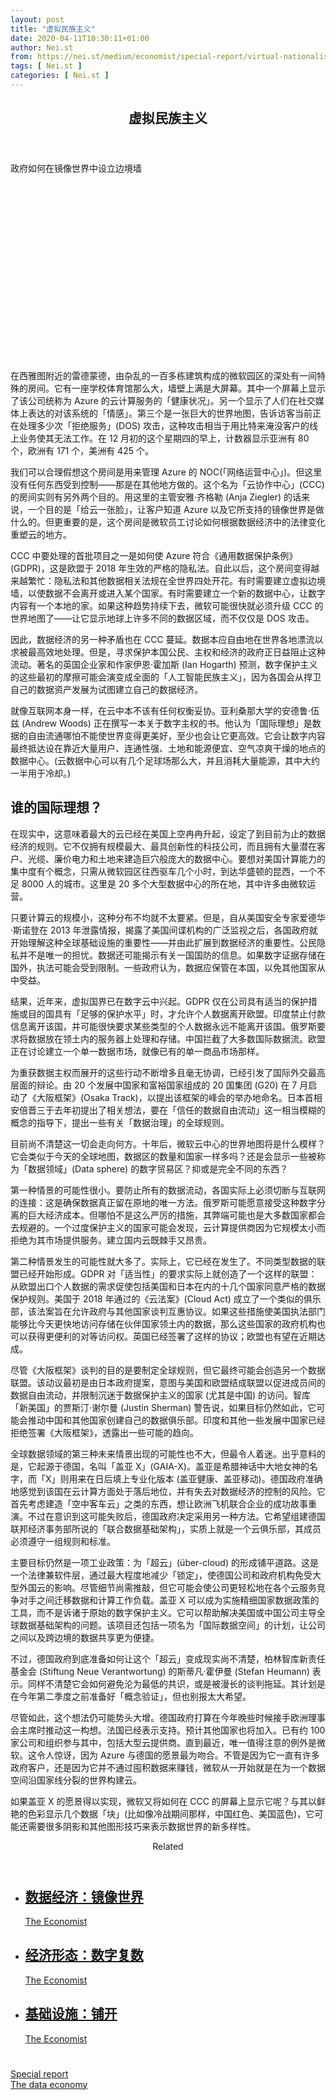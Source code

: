 ```yaml
---
layout: post
title: "虚拟民族主义"
date: 2020-04-11T10:30:11+01:00
author: Nei.st
from: https://nei.st/medium/economist/special-report/virtual-nationalism
tags: [ Nei.st ]
categories: [ Nei.st ]
---
```


<article class="post-18781 post type-post status-publish format-standard hentry category-special-report tag-the-data-economy" id="post-18781"> <header class="page-header medium Archives"><div class="page-header__image"></div><div class="page-header__content"><h1 class="page-title text-align-center">虚拟民族主义</h1></div> </header><div class="entry-content aesop-entry-content" id="post-18781-content"><link as="font" crossorigin="anonymous" href="//cdn.jsdelivr.net/gh/0nd1jyU39XQ/_/glyph/font-face/0uIzqoZjSuJfvSBnvgXTcApMtcVhMcpr.woff" rel="preload" type="font/woff"/><link as="font" crossorigin="anonymous" href="//cdn.jsdelivr.net/gh/0nd1jyU39XQ/_/glyph/font-face/1sTnSLZWDKucPX6SAk.woff" rel="preload" type="font/woff"/><p class="blog-post__description">政府如何在镜像世界中设立边境墙​​​</p><span id="more-18781"></span><div class="navigation__primary-inner"> <a class="economist__link-logo" href="//nei.st/medium/economist"></a></div><div class="container img component-image"><div class="aspectRatioPlaceholder" style="padding-bottom:56.25%;height: 0;"><div class="progressiveMedia" data-height="720" data-width="1280"> <img alt="" class="progressiveMedia-image" data-src="https://cdn.jsdelivr.net/gh/0nd1jyU39XQ/_/img/1/20200222_SRD005_0.jpg" src="https://cdn.jsdelivr.net/gh/0nd1jyU39XQ/_/img/1/20200222_SRD005_0.jpg"/></div></div></div><p>在西雅图附近的雷德蒙德，由杂乱的一百多栋建筑构成的微软园区的深处有一间特殊的房间。它有一座学校体育馆那么大，墙壁上满是大屏幕。其中一个屏幕上显示了该公司统称为 Azure 的云计算服务的「健康状况」。另一个显示了人们在社交媒体上表达的对该系统的「情感」。第三个是一张巨大的世界地图，告诉访客当前正在处理多少次「拒绝服务」(DOS) 攻击，这种攻击相当于用比特来淹没客户的线上业务使其无法工作。在 12 月初的这个星期四的早上，计数器显示亚洲有 80 个，欧洲有 171 个，美洲有 425 个。</p><p>我们可以合理假想这个房间是用来管理 Azure 的 NOC(「网络运营中心」)。但这里没有任何东西受到控制——那是在其他地方做的。这个名为「云协作中心」(CCC) 的房间实则有另外两个目的。用这里的主管安雅·齐格勒 (Anja Ziegler) 的话来说，一个目的是「给云一张脸」，让客户知道 Azure 以及它所支持的镜像世界是做什么的。但更重要的是，这个房间是微软员工讨论如何根据数据经济中的法律变化重塑云的地方。</p><p>CCC 中要处理的首批项目之一是如何使 Azure 符合《通用数据保护条例》(GDPR)，这是欧盟于 2018 年生效的严格的隐私法。自此以后，这个房间变得越来越繁忙：隐私法和其他数据相关法规在全世界四处开花。有时需要建立虚拟边境墙，以使数据不会离开或进入某个国家。有时需要建立一个新的数据中心，让数字内容有一个本地的家。如果这种趋势持续下去，微软可能很快就必须升级 CCC 的世界地图了——让它显示地球上许多不同的数据区域，而不仅仅是 DOS 攻击。</p><p>因此，数据经济的另一种矛盾也在 CCC 蔓延。数据本应自由地在世界各地漂流以求被最高效地处理。但是，寻求保护本国公民、主权和经济的政府正日益阻止这种流动。著名的英国企业家和作家伊恩·霍加斯 (Ian Hogarth) 预测，数字保护主义的这些最初的摩擦可能会演变成全面的「人工智能民族主义」，因为各国会从捍卫自己的数据资产发展为试图建立自己的数据经济。</p><p>就像互联网本身一样，在云中本不该有任何权衡妥协。亚利桑那大学的安德鲁·伍兹 (Andrew Woods) 正在撰写一本关于数字主权的书。他认为「国际理想」是数据的自由流通哪怕不能使世界变得更美好，至少也会让它更高效。它会让数字内容最终抵达设在靠近大量用户、连通性强、土地和能源便宜、空气凉爽干燥的地点的数据中心。(云数据中心可以有几个足球场那么大，并且消耗大量能源，其中大约一半用于冷却。)</p><div class="code-block code-block-1" style="margin: 8px 0; clear: both;"><div class="container ads_KbHEVhh8Rw"><div class="card card--blog post-sidebar"><div class="card-body"><div class="logo_ngcontent-kty-0"> </div><div class="iframe-blocker U6XAMK63Vh00WqvF2BacIQ"><div class="background-h60B"> </div><div class="WumZiPCS4MeMw4pxQ"> </div></div></div><div class="card-footer"><div class="card-footer-wrapper" layout="row bottom-left"></div></div></div></div></div><h2>谁的国际理想？</h2><p>在现实中，这意味着最大的云已经在美国上空冉冉升起，设定了到目前为止的数据经济的规则。它不仅拥有规模最大、最具创新性的科技公司，而且拥有大量潜在客户、光缆、廉价电力和土地来建造巨穴般庞大的数据中心。要想对美国计算能力的集中度有个概念，只需从微软园区往西驱车几个小时，到达华盛顿的昆西，一个不足 8000 人的城市。这里是 20 多个大型数据中心的所在地，其中许多由微软运营。</p><p>只要计算云的规模小，这种分布不均就不太要紧。但是，自从美国安全专家爱德华·斯诺登在 2013 年泄露情报，揭露了美国间谍机构的广泛监视之后，各国政府就开始理解这种全球基础设施的重要性——并由此扩展到数据经济的重要性。公民隐私并不是唯一的担忧。数据还可能揭示有关一国国防的信息。如果数字证据存储在国外，执法可能会受到限制。一些政府认为，数据应保管在本国，以免其他国家从中受益。</p><p>结果，近年来，虚拟国界已在数字云中兴起。GDPR 仅在公司具有适当的保护措施或目的国具有「足够的保护水平」时，才允许个人数据离开欧盟。印度禁止付款信息离开该国，并可能很快要求某些类型的个人数据永远不能离开该国。俄罗斯要求将数据放在领土内的服务器上处理和存储。中国拦截了大多数国际数据流。欧盟正在讨论建立一个单一数据市场，就像已有的单一商品市场那样。</p><p>为重获数据主权而展开的这些行动不断增多且毫无协调，已经引发了国际外交最高层面的辩论。由 20 个发展中国家和富裕国家组成的 20 国集团 (G20) 在 7 月启动了《大阪框架》(Osaka Track)，以提出该框架的峰会的举办地命名。日本首相安倍晋三于去年初提出了相关想法，要在「信任的数据自由流动」这一相当模糊的概念的指导下，提出一些有关「数据治理」的全球规则。</p><p>目前尚不清楚这一切会走向何方。十年后，微软云中心的世界地图将是什么模样？它会类似于今天的全球地图，数据区的数量和国家一样多吗？还是会显示一些被称为「数据领域」(Data sphere) 的数字贸易区？抑或是完全不同的东西？</p><p>第一种情景的可能性很小。要防止所有的数据流动，各国实际上必须切断与互联网的连接：这是确保数据真正留在原地的唯一方法。俄罗斯可能愿意接受这种数字分离的巨大经济成本。但哪怕不是这么严厉的措施，其弊端可能也是大多数国家都会去规避的。一个过度保护主义的国家可能会发现，云计算提供商因为它规模太小而拒绝为其市场提供服务。建立国内云既棘手又昂贵。</p><div class="code-block code-block-1" style="margin: 8px 0; clear: both;"><div class="container ads_KbHEVhh8Rw"><div class="card card--blog post-sidebar"><div class="card-body"><div class="logo_ngcontent-kty-0"> </div><div class="iframe-blocker U6XAMK63Vh00WqvF2BacIQ"><div class="background-h60B"> </div><div class="WumZiPCS4MeMw4pxQ"> </div></div></div><div class="card-footer"><div class="card-footer-wrapper" layout="row bottom-left"></div></div></div></div></div><p>第二种情景发生的可能性就大多了。实际上，它已经在发生了。不同类型数据的联盟已经开始形成。GDPR 对「适当性」的要求实际上就创造了一个这样的联盟：从欧盟出口个人数据的需求促使包括美国和日本在内的十几个国家同意严格的数据保护规则。美国于 2018 年通过的《云法案》(Cloud Act) 成立了一个类似的俱乐部，该法案旨在允许政府与其他国家谈判互惠协议。如果这些措施使美国执法部门能够比今天更快地访问存储在伙伴国家领土内的数据，那么这些国家的政府机构也可以获得更便利的对等访问权。英国已经签署了这样的协议；欧盟也有望在近期达成。</p><p>尽管《大阪框架》谈判的目的是要制定全球规则，但它最终可能会创造另一个数据联盟。该动议最初是由日本政府提案，意图与美国和欧盟结成联盟以促进成员间的数据自由流动，并限制沉迷于数据保护主义的国家 (尤其是中国) 的访问。智库「新美国」的贾斯汀·谢尔曼 (Justin Sherman) 警告说，如果目标仍然如此，它可能会推动中国和其他国家创建自己的数据俱乐部。印度和其他一些发展中国家已经拒绝签署《大阪框架》，透露出一些可能的趋向。</p><p>全球数据领域的第三种未来情景出现的可能性也不大，但最令人着迷。出乎意料的是，它起源于德国，名叫「盖亚 X」(GAIA-X)。盖亚是希腊神话中大地女神的名字，而「X」则用来在日后填上专业化版本 (盖亚健康、盖亚移动)。德国政府准确地感觉到该国在云计算方面处于落后地位，并有失去对数据经济的控制的风险。它首先考虑建造「空中客车云」之类的东西，想让欧洲飞机联合企业的成功故事重演。不过在意识到这可能失败后，德国政府决定采用另一种方法。它希望组建德国联邦经济事务部所说的「联合数据基础架构」，实质上就是一个云俱乐部，其成员必须遵守一组规则和标准。</p><p>主要目标仍然是一项工业政策：为「超云」(über-cloud) 的形成铺平道路。这是一个法律兼软件层，通过最大程度地减少「锁定」，使德国公司和政府机构免受大型外国云的影响。尽管细节尚需推敲，但它可能会使公司更轻松地在各个云服务竞争对手之间迁移数据和计算工作负载。盖亚 X 可以成为实施精细国家数据政策的工具，而不是诉诸于原始的数字保护主义。它可以帮助解决美国或中国公司主导全球数据基础架构的问题。该项目还包括一项名为「国际数据空间」的计划，让公司之间以及跨边境的数据共享更为便捷。</p><p>不过，德国政府到底准备如何让这个「超云」变成现实尚不清楚，柏林智库新责任基金会 (Stiftung Neue Verantwortung) 的斯蒂凡·霍伊曼 (Stefan Heumann) 表示。同样不清楚它会如何避免沦为最低的共识，或是被漫长的谈判拖延。其计划是在今年第二季度之前准备好「概念验证」，但也别报太大希望。</p><p>尽管如此，这个想法仍可能势头大增。德国政府打算在今年晚些时候接手欧洲理事会主席时推动这一构想。法国已经表示支持。预计其他国家也将加入。已有约 100 家公司和组织参与其中，包括大型云提供商。直到最近，唯一值得注意的例外是微软。这令人惊讶，因为 Azure 与德国的愿景最为吻合。不管是因为它一直有许多政府客户，还是因为它并不通过囤积数据来赚钱，微软从一开始就是在为一个数据空间沿国家线分裂的世界构建云。</p><div class="code-block code-block-1" style="margin: 8px 0; clear: both;"><div class="container ads_KbHEVhh8Rw"><div class="card card--blog post-sidebar"><div class="card-body"><div class="logo_ngcontent-kty-0"> </div><div class="iframe-blocker U6XAMK63Vh00WqvF2BacIQ"><div class="background-h60B"> </div><div class="WumZiPCS4MeMw4pxQ"> </div></div></div><div class="card-footer"><div class="card-footer-wrapper" layout="row bottom-left"></div></div></div></div></div><p>如果盖亚 X 的愿景得以实现，微软又将如何在 CCC 的屏幕上显示它呢？与其以鲜艳的色彩显示几个数据「块」(比如像冷战期间那样，中国红色、美国蓝色)，它可能还需要很多阴影和其他图形技巧来表示数据世界的新多样性。</p><section class="jsx-1092709871 collection"> <header class="jsx-1092709871 container"> <span class="jsx-65431776 text-icon text-right size-md spacing-xxtight weight-medium"> <span class="jsx-65431776 text"><span class="jsx-1092709871">Related</span></span></span> </header><ul class="jsx-1092709871 collection-list"><li class="jsx-1092709871"> <section class="jsx-2013367371 container"><div class="jsx-2013367371 content no-cover type-collection"><div class="jsx-2013367371 left"> <a class="jsx-2013367371" href="https://nei.st/medium/economist/special-report/mirror-worlds"><h2 class="jsx-2996311878 sidebar">数据经济：镜像世界</h2></a> <footer class="jsx-2917334530 actions"><div class="jsx-2917334530 left"> <span class="jsx-2917334530 space-right"> <section class="jsx-1911640393"> <a class="jsx-1911640393 container text-normal spacing-xtight text-small" href="https://nei.st/medium/economist"><div aria-hidden="true" class="jsx-2557283682 avatar xxsmall" style="background-color: rgb(227, 18, 11)"></div><span class="jsx-1911640393 name">The Economist</span></a> </section></span></div> </footer></div></div> </section></li><li class="jsx-1092709871"> <section class="jsx-2013367371 container"><div class="jsx-2013367371 content no-cover type-collection"><div class="jsx-2013367371 left"> <a class="jsx-2013367371" href="https://nei.st/medium/economist/special-report/digital-plurality"><h2 class="jsx-2996311878 sidebar">经济形态：数字复数</h2></a> <footer class="jsx-2917334530 actions"><div class="jsx-2917334530 left"> <span class="jsx-2917334530 space-right"> <section class="jsx-1911640393"> <a class="jsx-1911640393 container text-normal spacing-xtight text-small" href="https://nei.st/medium/economist"><div aria-hidden="true" class="jsx-2557283682 avatar xxsmall" style="background-color: rgb(227, 18, 11)"></div><span class="jsx-1911640393 name">The Economist</span></a> </section></span></div> </footer></div></div> </section></li><li class="jsx-1092709871"> <section class="jsx-2013367371 container"><div class="jsx-2013367371 content no-cover type-collection"><div class="jsx-2013367371 left"> <a class="jsx-2013367371" href="https://nei.st/medium/economist/special-report/spreading-out"><h2 class="jsx-2996311878 sidebar">基础设施：铺开</h2></a> <footer class="jsx-2917334530 actions"><div class="jsx-2917334530 left"> <span class="jsx-2917334530 space-right"> <section class="jsx-1911640393"> <a class="jsx-1911640393 container text-normal spacing-xtight text-small" href="https://nei.st/medium/economist"><div aria-hidden="true" class="jsx-2557283682 avatar xxsmall" style="background-color: rgb(227, 18, 11)"></div><span class="jsx-1911640393 name">The Economist</span></a> </section></span></div> </footer></div></div> </section></li></ul> </section><div class="container ag ah"><div class="fe n el"><a class="dt du bn bo bp bq br bs bt bu dv dw bx by dx dy" href="https://nei.st/medium/economist?source=https://www.economist.com/special-report/2020/02/20/governments-are-erecting-borders-for-data" rel="noopener noreferrer nofollow"><div class="c ff fg ag ah fh el fi fj ce fk fl fm fn fo fp fq fr fs ft fu"><div class="bs em en eo ep eq fv ah fw fg ag bm eu fx q fy fz p ac"></div></div></a></div></div><div class="code-block code-block-2" style="margin: 8px 0; clear: both;"> <br/><div class="container ads_KbHEVhh8Rw"><div class="card card--blog post-sidebar"><div class="card-body"><div class="logo_ngcontent-kty-0"> </div><div class="iframe-blocker U6XAMK63Vh00WqvF2BacIQ"><div class="background-h60B"> </div><div class="WumZiPCS4MeMw4pxQ"> </div></div></div><div class="card-footer"><div class="card-footer-wrapper" layout="row bottom-left"></div></div></div></div></div></div> <footer class="entry-footer"><div class="categories icon-link"><a href="https://nei.st/category/medium/economist/special-report" rel="category tag">Special report</a></div><div class="tags icon-link"><a href="https://nei.st/tag/the-data-economy" rel="tag">The data economy</a></div> </footer> </article>

